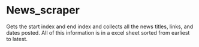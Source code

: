 # News_scraper
Gets the start index and end index and collects all the news titles, links, and dates posted. All of this information is in a excel sheet sorted from earliest to latest.
